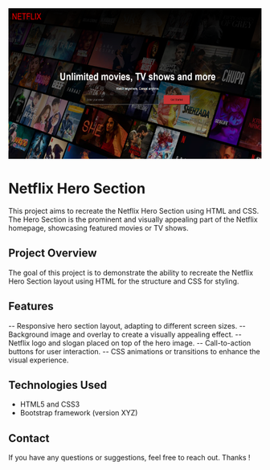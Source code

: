 <img src="./netflix.png" alt="netflix hero section screenshot" width="600px" height="300px">

# Netflix Hero Section

This project aims to recreate the Netflix Hero Section using HTML and CSS. The Hero Section is the prominent and visually appealing part of the Netflix homepage, showcasing featured movies or TV shows.

## Project Overview

The goal of this project is to demonstrate the ability to recreate the Netflix Hero Section layout using HTML for the structure and CSS for styling. 

## Features

-- Responsive hero section layout, adapting to different screen sizes.
-- Background image and overlay to create a visually appealing effect.
-- Netflix logo and slogan placed on top of the hero image.
-- Call-to-action buttons for user interaction.
-- CSS animations or transitions to enhance the visual experience.

## Technologies Used

- HTML5 and CSS3
- Bootstrap framework (version XYZ)

## Contact

If you have any questions or suggestions, feel free to reach out. Thanks !